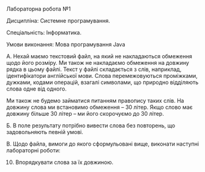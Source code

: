 Лабораторна робота №1

Дисципліна: Системне програмування.

Спеціальність: Інформатика.

Умови виконання: Мова програмування Java


А. Нехай маємо текстовий файл, на який не накладаються обмеження щодо його
розміру. Ми також не накладаємо обмеження на довжину рядка в цьому файлі.
Текст у файлі складається з слів, наприклад, ідентифікатори англійської мови. Слова
перемежовуються проміжками, дужками, кодами операцій, взагалі символами, що природно
відділяють слова одне від одного. 

Ми також не будемо займатися питанням правопису таких
слів. На довжину слова ми встановимо обмеження – 30 літер. Якщо слово має довжину
більше 30 літер – ми його скорочуємо до 30 літер.

Б. В поле результату потрібно вивести слова без повторень, що задовольняють певній
умові.

В. Щодо файла, вимоги до якого сформульовані вище, виконати наступні лабораторні
роботи:

10. Впорядкувати слова за їх довжиною.